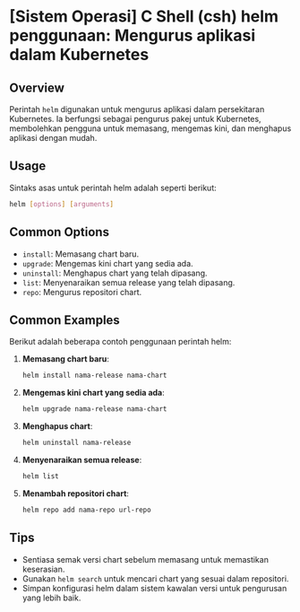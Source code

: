 # [Sistem Operasi] C Shell (csh) helm penggunaan: Mengurus aplikasi dalam Kubernetes

## Overview
Perintah `helm` digunakan untuk mengurus aplikasi dalam persekitaran Kubernetes. Ia berfungsi sebagai pengurus pakej untuk Kubernetes, membolehkan pengguna untuk memasang, mengemas kini, dan menghapus aplikasi dengan mudah.

## Usage
Sintaks asas untuk perintah helm adalah seperti berikut:

```bash
helm [options] [arguments]
```

## Common Options
- `install`: Memasang chart baru.
- `upgrade`: Mengemas kini chart yang sedia ada.
- `uninstall`: Menghapus chart yang telah dipasang.
- `list`: Menyenaraikan semua release yang telah dipasang.
- `repo`: Mengurus repositori chart.

## Common Examples
Berikut adalah beberapa contoh penggunaan perintah helm:

1. **Memasang chart baru**:
   ```bash
   helm install nama-release nama-chart
   ```

2. **Mengemas kini chart yang sedia ada**:
   ```bash
   helm upgrade nama-release nama-chart
   ```

3. **Menghapus chart**:
   ```bash
   helm uninstall nama-release
   ```

4. **Menyenaraikan semua release**:
   ```bash
   helm list
   ```

5. **Menambah repositori chart**:
   ```bash
   helm repo add nama-repo url-repo
   ```

## Tips
- Sentiasa semak versi chart sebelum memasang untuk memastikan keserasian.
- Gunakan `helm search` untuk mencari chart yang sesuai dalam repositori.
- Simpan konfigurasi helm dalam sistem kawalan versi untuk pengurusan yang lebih baik.